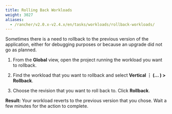 ```yaml
---
title: Rolling Back Workloads
weight: 3027
aliases:
  - /rancher/v2.0.x-v2.4.x/en/tasks/workloads/rollback-workloads/
---
```


Sometimes there is a need to rollback to the previous version of the application, either for debugging purposes or because an upgrade did not go as planned.

1. From the **Global** view, open the project running the workload you want to rollback.

1. Find the workload that you want to rollback and select **Vertical &#8942; (... ) > Rollback**.

1. Choose the revision that you want to roll back to. Click **Rollback**.

**Result:** Your workload reverts to the previous version that you chose. Wait a few minutes for the action to complete.
